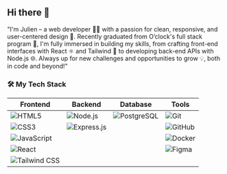 ## Hi there 👋
"I'm Julien – a web developer 👨‍💻 with a passion for clean, responsive, and user-centered design 🎨. Recently graduated from O’clock's full stack program 🚀, I'm fully immersed in building my skills, from crafting front-end interfaces with React ⚛️ and Tailwind 🌈 to developing back-end APIs with Node.js 🌐. Always up for new challenges and opportunities to grow 💡, both in code and beyond!"
### 🛠️ My Tech Stack

| Frontend       | Backend       | Database       | Tools         |
| -------------- | ------------- | -------------- | ------------- |
| ![HTML5](https://img.shields.io/badge/-HTML5-E34F26?logo=html5&logoColor=white&style=for-the-badge) | ![Node.js](https://img.shields.io/badge/-Node.js-339933?logo=node.js&logoColor=white&style=for-the-badge) | ![PostgreSQL](https://img.shields.io/badge/-PostgreSQL-4169E1?logo=postgresql&logoColor=white&style=for-the-badge) | ![Git](https://img.shields.io/badge/-Git-F05032?logo=git&logoColor=white&style=for-the-badge) |
| ![CSS3](https://img.shields.io/badge/-CSS3-1572B6?logo=css3&logoColor=white&style=for-the-badge) | ![Express.js](https://img.shields.io/badge/-Express.js-000000?logo=express&logoColor=white&style=for-the-badge) | | ![GitHub](https://img.shields.io/badge/-GitHub-181717?logo=github&logoColor=white&style=for-the-badge) |
| ![JavaScript](https://img.shields.io/badge/-JavaScript-F7DF1E?logo=javascript&logoColor=black&style=for-the-badge) | | | ![Docker](https://img.shields.io/badge/-Docker-2496ED?logo=docker&logoColor=white&style=for-the-badge) |
| ![React](https://img.shields.io/badge/-React-61DAFB?logo=react&logoColor=black&style=for-the-badge) | | | ![Figma](https://img.shields.io/badge/-Figma-F24E1E?logo=figma&logoColor=white&style=for-the-badge) |
| ![Tailwind CSS](https://img.shields.io/badge/-Tailwind%20CSS-38B2AC?logo=tailwind-css&logoColor=white&style=for-the-badge) | | | |

